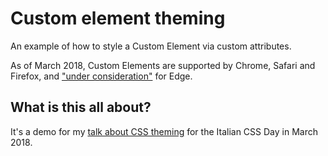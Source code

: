 # Custom element theming

An example of how to style a Custom Element via custom attributes.

As of March 2018, Custom Elements are supported by Chrome, Safari and Firefox, and ["under consideration"](https://developer.microsoft.com/en-us/microsoft-edge/platform/status/customelements/) for Edge.

## What is this all about?

It's a demo for my [talk about CSS theming](https://github.com/MaxArt2501/css-theming-talk) for the Italian CSS Day in March 2018.
